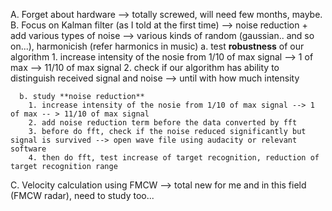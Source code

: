 A. Forget about hardware --> totally screwed, will need few months, maybe.
B. Focus on Kalman filter (as I told at the first time)
  --> noise reduction 
    + add various types of noise --> various kinds of random (gaussian.. and so on...), harmonicish (refer harmonics in music)
      a. test **robustness** of our algorithm
        1. increase intensity of the nosie from 1/10 of max signal --> 1 of max --> 11/10 of max signal
        2. check if our algorithm has ability to distinguish received signal and noise --> until with how much intensity

      b. study **noise reduction**
        1. increase intensity of the nosie from 1/10 of max signal --> 1 of max -- > 11/10 of max signal
        2. add noise reduction term before the data converted by fft
        3. before do fft, check if the noise reduced significantly but signal is survived --> open wave file using audacity or relevant software
        4. then do fft, test increase of target recognition, reduction of target recognition range
             
C. Velocity calculation using FMCW --> total new for me and in this field (FMCW radar), need to study too...
